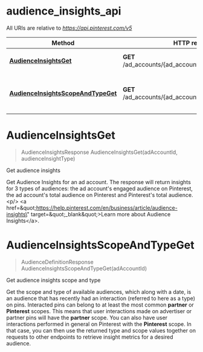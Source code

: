 # audience_insights_api

All URIs are relative to *https://api.pinterest.com/v5*

Method | HTTP request | Description
------------- | ------------- | -------------
[**AudienceInsightsGet**](audience_insights_api.md#AudienceInsightsGet) | **GET** /ad_accounts/{ad_account_id}/audience_insights | Get audience insights
[**AudienceInsightsScopeAndTypeGet**](audience_insights_api.md#AudienceInsightsScopeAndTypeGet) | **GET** /ad_accounts/{ad_account_id}/insights/audiences | Get audience insights scope and type


<a name="AudienceInsightsGet"></a>
# **AudienceInsightsGet**
> AudienceInsightsResponse AudienceInsightsGet(adAccountId, audienceInsightType)

Get audience insights

Get Audience Insights for an ad account. The response will return insights for 3 types of audiences: the ad account&#39;s engaged audience on Pinterest, the ad account&#39;s total audience on Pinterest and Pinterest&#39;s total audience.&lt;p/&gt; &lt;a href&#x3D;\&quot;https://help.pinterest.com/en/business/article/audience-insights\&quot; target&#x3D;\&quot;_blank\&quot;&gt;Learn more about Audience Insights&lt;/a&gt;.
<a name="AudienceInsightsScopeAndTypeGet"></a>
# **AudienceInsightsScopeAndTypeGet**
> AudienceDefinitionResponse AudienceInsightsScopeAndTypeGet(adAccountId)

Get audience insights scope and type

Get the scope and type of available audiences, which along with a date, is an audience that has recently had an interaction (referred to here as a type) on pins. Interacted pins can belong to at least the most common **partner** or **Pinterest** scopes. This means that user interactions made on advertiser or partner pins will have the **partner** scope. You can also have user interactions performed in general on Pinterest with the **Pinterest** scope. In that case, you can then use the returned type and scope values together on requests to other endpoints to retrieve insight metrics for a desired audience.

